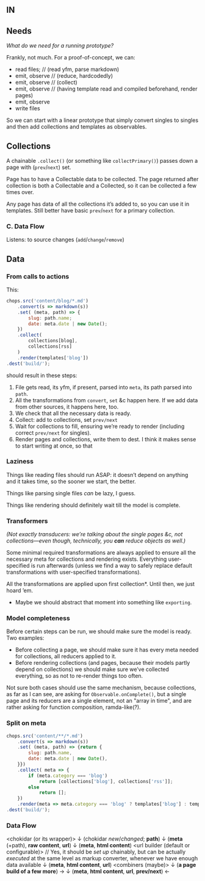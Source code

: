 ## IN

## Needs

_What do we need for a running prototype?_

Frankly, not much. For a proof-of-concept, we can:
- read files;
// (read yfm, parse markdown)
- emit, observe
// (reduce, hardcodedly)
- emit, observe
// (collect)
- emit, observe
// (having template read and compiled beforehand, render pages)
- emit, observe
- write files

So we can start with a linear prototype that simply convert singles to singles and then add collections and templates as observables.

## Collections

A chainable `.collect()` (or something like `collectPrimary()`) passes down a page with (`prev`/`next`) set.

Page has to have a Collectable data to be collected. The page returned after collection is both a Collectable and a Collected, so it can be collected a few times over.

Any page has data of all the collections it’s added to, so you can use it in templates. Still better have basic `prev`/`next` for a primary collection.

### C. Data Flow

Listens: to source changes (`add`/`change`/`remove`)


## Data

### From calls to actions

This:
```js
chops.src('content/blog/*.md')
    .convert(s => markdown(s))
    .set( (meta, path) => {
        slug: path.name;
        date: meta.date | new Date();
    })
    .collect(
        collections[blog],
        collections[rss]
    )
    .render(templates['blog'])
.dest('build/');
```
should result in these steps:

1. File gets read, its yfm, if present, parsed into `meta`, its path parsed into `path`.
2. All the transformations from `convert`, `set` &c happen here. If we add data from other sources, it happens here, too.
3. We check that all the necessary data is ready.
4. Collect: add to collections, set `prev/next`
5. Wait for collections to fill, ensuring we’re ready to render (including correct `prev/next` for singles).
6. Render pages and collections, write them to dest. I think it makes sense to start writing at once, so that

### Laziness
Things like reading files should run ASAP: it doesn’t depend on anything and it takes time, so the sooner we start, the better.

Things like parsing single files _can_ be lazy, I guess.

Things like rendering should definitely wait till the model is complete.

### Transformers

_(Not exactly transducers: we’re talking about the single pages &c, not collections—even though, technically, you **can** reduce objects as well.)_

Some minimal required transformations are always applied to ensure all the necessary meta for collections and rendering exists. Everything user-specified is run afterwards (unless we find a way to safely replace default transformations with user-specified transformations).

All the transformations are applied upon first collection*. Until then, we just hoard ’em.

* Maybe we should abstract that moment into something like `exporting`.



### Model completeness

Before certain steps can be run, we should make sure the model is ready. Two examples:

- Before collecting a page, we should make sure it has every meta needed for collections, all reducers applied to it.
- Before rendering collections (and pages, because their models partly depend on collections) we should make sure we’ve collected everything, so as not to re-render things too often.

Not sure both cases should use the same mechanism, because collections, as far as I can see, are asking for `Observable.onComplete()`, but a single page and its reducers are a single element, not an "array in time", and are rather asking for function composition, ramda-like(?).

### Split on meta
```js
chops.src('content/**/*.md')
    .convert(s => markdown(s))
    .set( (meta, path) => {return {
        slug: path.name,
        date: meta.date | new Date(),
    }})
    .collect( meta => {
        if (meta.category === 'blog')
            return [collections['blog'], collections['rss']];
        else
            return [];
    })
    .render(meta => meta.category === 'blog' ? templates['blog'] : templates['single'])
.dest('build/');
```

### Data Flow

<chokidar (or its wrapper)>
    ↓           (chokidar _new_/_changed_; **path**)
<file reader>
    ↓           (**meta** (+path), **raw content**, **url**)
<markup converter>
    ↓           (**meta**, **html content**)
<url builder (default or configurable)>
        // Yes, it should be _set up_ chainably, but can be actually _executed_ at the same level as markup converter, whenever we have enough data available
    ↓           (**meta**, **html content**, **url**)
<combiners (maybe)>
    ↓           (**a page build of a few more**)
<collector> →   <collection>
    ↓           (**meta**, **html content**, **url**, **prev/next**)
<renderer>  ←   <template compiler>
    ↓           (**a built page**, **meta**, **url**)
<file writer>

